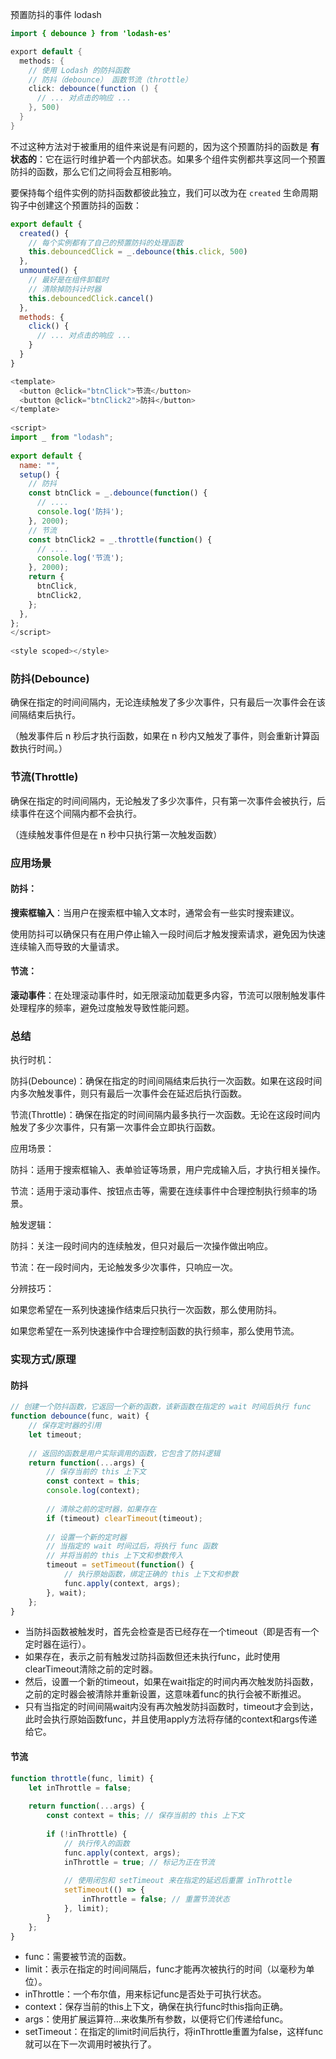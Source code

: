 预置防抖的事件 lodash

```java
import { debounce } from 'lodash-es'

export default {
  methods: {
    // 使用 Lodash 的防抖函数 
    // 防抖（debounce） 函数节流（throttle）
    click: debounce(function () {
      // ... 对点击的响应 ...
    }, 500)
  }
}
```

不过这种方法对于被重用的组件来说是有问题的，因为这个预置防抖的函数是 **有状态的**：它在运行时维护着一个内部状态。如果多个组件实例都共享这同一个预置防抖的函数，那么它们之间将会互相影响。

要保持每个组件实例的防抖函数都彼此独立，我们可以改为在 `created` 生命周期钩子中创建这个预置防抖的函数：

```js
export default {
  created() {
    // 每个实例都有了自己的预置防抖的处理函数
    this.debouncedClick = _.debounce(this.click, 500)
  },
  unmounted() {
    // 最好是在组件卸载时
    // 清除掉防抖计时器
    this.debouncedClick.cancel()
  },
  methods: {
    click() {
      // ... 对点击的响应 ...
    }
  }
}
```



```js
<template>
  <button @click="btnClick">节流</button>
  <button @click="btnClick2">防抖</button>
</template>
 
<script>
import _ from "lodash";
 
export default {
  name: "",
  setup() {
    // 防抖
    const btnClick = _.debounce(function() {
      // ....
      console.log('防抖');
    }, 2000);
    // 节流
    const btnClick2 = _.throttle(function() {
      // ....
      console.log('节流');
    }, 2000);
    return {
      btnClick,
      btnClick2,
    };
  },
};
</script>
 
<style scoped></style>
```



### 防抖(Debounce)

确保在指定的时间间隔内，无论连续触发了多少次事件，只有最后一次事件会在该间隔结束后执行。

（触发事件后 n 秒后才执行函数，如果在 n 秒内又触发了事件，则会重新计算函数执行时间。）



### 节流(Throttle)

确保在指定的时间间隔内，无论触发了多少次事件，只有第一次事件会被执行，后续事件在这个间隔内都不会执行。

（连续触发事件但是在 n 秒中只执行第一次触发函数）



### 应用场景



#### 防抖：

**搜索框输入**：当用户在搜索框中输入文本时，通常会有一些实时搜索建议。

使用防抖可以确保只有在用户停止输入一段时间后才触发搜索请求，避免因为快速连续输入而导致的大量请求。



#### 节流：

**滚动事件**：在处理滚动事件时，如无限滚动加载更多内容，节流可以限制触发事件处理程序的频率，避免过度触发导致性能问题。



### 总结

执行时机：

防抖(Debounce)：确保在指定的时间间隔结束后执行一次函数。如果在这段时间内多次触发事件，则只有最后一次事件会在延迟后执行函数。

节流(Throttle)：确保在指定的时间间隔内最多执行一次函数。无论在这段时间内触发了多少次事件，只有第一次事件会立即执行函数。



应用场景：

防抖：适用于搜索框输入、表单验证等场景，用户完成输入后，才执行相关操作。

节流：适用于滚动事件、按钮点击等，需要在连续事件中合理控制执行频率的场景。



触发逻辑：

防抖：关注一段时间内的连续触发，但只对最后一次操作做出响应。

节流：在一段时间内，无论触发多少次事件，只响应一次。



分辨技巧：

如果您希望在一系列快速操作结束后只执行一次函数，那么使用防抖。

如果您希望在一系列快速操作中合理控制函数的执行频率，那么使用节流。







### 实现方式/原理

#### 防抖

```js
// 创建一个防抖函数，它返回一个新的函数，该新函数在指定的 wait 时间后执行 func
function debounce(func, wait) {
    // 保存定时器的引用
    let timeout;
 
    // 返回的函数是用户实际调用的函数，它包含了防抖逻辑
    return function(...args) {
        // 保存当前的 this 上下文
        const context = this;
        console.log(context);  
 
        // 清除之前的定时器，如果存在
        if (timeout) clearTimeout(timeout);  
 
        // 设置一个新的定时器
        // 当指定的 wait 时间过后，将执行 func 函数
        // 并将当前的 this 上下文和参数传入
        timeout = setTimeout(function() {  
            // 执行原始函数，绑定正确的 this 上下文和参数
            func.apply(context, args);  
        }, wait);  
    };
}
```





- 当防抖函数被触发时，首先会检查是否已经存在一个timeout（即是否有一个定时器在运行）。
- 如果存在，表示之前有触发过防抖函数但还未执行func，此时使用clearTimeout清除之前的定时器。
- 然后，设置一个新的timeout，如果在wait指定的时间内再次触发防抖函数，之前的定时器会被清除并重新设置，这意味着func的执行会被不断推迟。
- 只有当指定的时间间隔wait内没有再次触发防抖函数时，timeout才会到达，此时会执行原始函数func，并且使用apply方法将存储的context和args传递给它。



#### 节流

```js
function throttle(func, limit) {
    let inThrottle = false;
 
    return function(...args) {
        const context = this; // 保存当前的 this 上下文
 
        if (!inThrottle) {
            // 执行传入的函数
            func.apply(context, args);
            inThrottle = true; // 标记为正在节流
 
            // 使用闭包和 setTimeout 来在指定的延迟后重置 inThrottle
            setTimeout(() => {
                inThrottle = false; // 重置节流状态
            }, limit);
        }
    };
}
```



- func：需要被节流的函数。
- limit：表示在指定的时间间隔后，func才能再次被执行的时间（以毫秒为单位）。
- inThrottle：一个布尔值，用来标记func是否处于可执行状态。
- context：保存当前的this上下文，确保在执行func时this指向正确。
- args：使用扩展运算符...来收集所有参数，以便将它们传递给func。
- setTimeout：在指定的limit时间后执行，将inThrottle重置为false，这样func就可以在下一次调用时被执行了。

